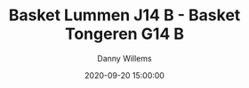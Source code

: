 ---
layout: album
title: Basket Lummen J14 B - Basket Tongeren G14 B
description: Competitie wedstrijd tussen Basket Lummen J14 B en Basket Tongeren G14 B.
date: 2020-09-20 15:00:00
cover: /albums/2020-09-27-Basket-Lummen-J14B-Basket-Tongeren-G14B/thumbnails/DPE_0106.jpg
author: Danny Willems
archived: true
pagination: 
  enabled: true
  images: true
  imageLayout: image
  itemsPerPage: 256
---